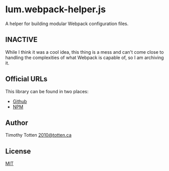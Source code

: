 # lum.webpack-helper.js

A helper for building modular Webpack configuration files.

## INACTIVE

While I think it was a cool idea, this thing is a mess and can't come close
to handling the complexities of what Webpack is capable of, so I am archiving it.

## Official URLs

This library can be found in two places:

 * [Github](https://github.com/supernovus/lum.webpack-helper.js)
 * [NPM](https://www.npmjs.com/package/@lumjs/webpack-helper)

## Author

Timothy Totten <2010@totten.ca>

## License

[MIT](https://spdx.org/licenses/MIT.html)
